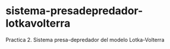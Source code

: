 # sistema-presadepredador-lotkavolterra
Practica 2. Sistema presa-depredador del modelo Lotka-Volterra
